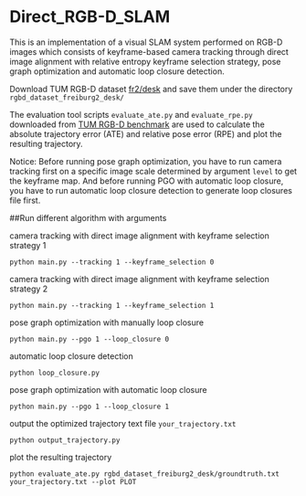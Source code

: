 # Direct_RGB-D_SLAM

This is an implementation of a visual SLAM system performed on RGB-D images which consists of keyframe-based camera tracking through direct image alignment with relative entropy keyframe selection strategy, pose graph optimization and automatic loop closure detection.

Download TUM RGB-D dataset [fr2/desk](https://vision.in.tum.de/data/datasets/rgbd-dataset/download) and save them under the directory `rgbd_dataset_freiburg2_desk/`

The evaluation tool scripts `evaluate_ate.py` and `evaluate_rpe.py` downloaded from [TUM RGB-D benchmark](https://vision.in.tum.de/data/datasets/rgbd-dataset/tools#evaluation) are used to calculate the absolute trajectory error (ATE) and relative pose error (RPE) and plot the resulting trajectory.

Notice: Before running pose graph optimization, you have to run camera tracking first on a specific image scale determined by argument `level` to get the keyframe map. And before running PGO with automatic loop closure, you have to run automatic loop closure detection to generate loop closures file first.

##Run different algorithm with arguments
 
camera tracking with direct image alignment with keyframe selection strategy 1
```commandline
python main.py --tracking 1 --keyframe_selection 0
``` 

camera tracking with direct image alignment with keyframe selection strategy 2
```commandline
python main.py --tracking 1 --keyframe_selection 1
``` 

pose graph optimization with manually loop closure
```commandline
python main.py --pgo 1 --loop_closure 0
``` 

automatic loop closure detection
```commandline
python loop_closure.py
```

pose graph optimization with automatic loop closure
```commandline
python main.py --pgo 1 --loop_closure 1
``` 

output the optimized trajectory text file `your_trajectory.txt`
```commandline
python output_trajectory.py
```

plot the resulting trajectory
```commandline
python evaluate_ate.py rgbd_dataset_freiburg2_desk/groundtruth.txt your_trajectory.txt --plot PLOT
```

